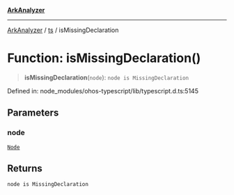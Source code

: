 [**ArkAnalyzer**](../../../../README.md)

***

[ArkAnalyzer](../../../../globals.md) / [ts](../README.md) / isMissingDeclaration

# Function: isMissingDeclaration()

> **isMissingDeclaration**(`node`): `node is MissingDeclaration`

Defined in: node\_modules/ohos-typescript/lib/typescript.d.ts:5145

## Parameters

### node

[`Node`](../interfaces/Node.md)

## Returns

`node is MissingDeclaration`
